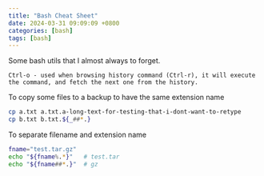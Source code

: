 ```yaml
---
title: "Bash Cheat Sheet"
date: 2024-03-31 09:09:09 +0800
categories: [bash]
tags: [bash]
---
```


Some bash utils that I almost always to forget.

```
Ctrl-o - used when browsing history command (Ctrl-r), it will execute the command, and fetch the next one from the history.
```

To copy some files to a backup to have the same extension name
```bash
cp a.txt a.txt.a-long-text-for-testing-that-i-dont-want-to-retype
cp b.txt b.txt.${_##*.}
```

To separate filename and extension name
```bash
fname="test.tar.gz"
echo "${fname%.*}"   # test.tar
echo "${fname##*.}"  # gz
```
